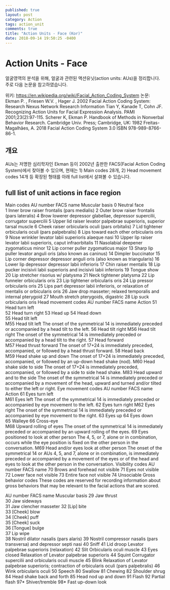 ```yaml
---
published: true
layout: post
category: Action
tags: action_unit
comments: true
title: "Action Units - Face (Kor)"
date: 2018-09-14 19:50:25 -0400
---
```


# Action Units - Face
얼굴영역의 분석을 위해, 얼굴과 관련된 액션유닛(action units: AUs)을 정리합니다. 주로 다음 논문을 참고하였습니다.

위키: 
     https://en.wikipedia.org/wiki/Facial_Action_Coding_System
논문: 
     Ekman P. , Friesen W.V. , Hager J. 2002 Facial Action Coding System: Research Nexus Network Research Information
     Tian Y, Kanade T, Cohn JF. Recognizing Action Units for Facial Expression Analysis. PAMI 2001;23(2):97-115. 
     Scherer K, Ekman P. Handbook of Methods in Nonverbal Behavior Research. Cambridge Univ. Press; Cambridge, UK: 1982
     Freitas-Magalhães, A. 2018 Facial Action Coding System 3.0 ISBN 978-989-8766-86-1.

## 개요
AUs는 저명한 심리학자인 Ekman 등이 2002년 출판한 FACS(Facial Action Coding System)에서 찾아볼 수 있으며, 현재는 1) Main codes 28개, 2) Head movement codes 14개 등 확장된 형태를 아래 full list에서 살펴볼 수 있습니다. 

## full list of unit actions in face region
Main codes
AU number	FACS name	Muscular basis
0	Neutral face	
1	Inner brow raiser	frontalis (pars medialis)
2	Outer brow raiser	frontalis (pars lateralis)
4	Brow lowerer	depressor glabellae, depressor supercilii, corrugator supercilii
5	Upper lid raiser	levator palpebrae superioris, superior tarsal muscle
6	Cheek raiser	orbicularis oculi (pars orbitalis)
7	Lid tightener	orbicularis oculi (pars palpebralis)
8	Lips toward each other	orbicularis oris
9	Nose wrinkler	levator labii superioris alaeque nasi
10	Upper lip raiser	levator labii superioris, caput infraorbitalis
11	Nasolabial deepener	zygomaticus minor
12	Lip corner puller	zygomaticus major
13	Sharp lip puller	levator anguli oris (also known as caninus)
14	Dimpler	buccinator
15	Lip corner depressor	depressor anguli oris (also known as triangularis)
16	Lower lip depressor	depressor labii inferioris
17	Chin raiser	mentalis
18	Lip pucker	incisivii labii superioris and incisivii labii inferioris
19	Tongue show	
20	Lip stretcher	risorius w/ platysma
21	Neck tightener	platysma
22	Lip funneler	orbicularis oris
23	Lip tightener	orbicularis oris
24	Lip pressor	orbicularis oris
25	Lips part	depressor labii inferioris, or relaxation of mentalis or orbicularis oris
26	Jaw drop	masseter; relaxed temporalis and internal pterygoid
27	Mouth stretch	pterygoids, digastric
28	Lip suck	orbicularis oris
Head movement codes
AU number	FACS name	Action
51	Head turn left	
52	Head turn right	
53	Head up	
54	Head down	
55	Head tilt left	
M55	Head tilt left	The onset of the symmetrical 14 is immediately preceded or accompanied by a head tilt to the left.
56	Head tilt right	
M56	Head tilt right	The onset of the symmetrical 14 is immediately preceded or accompanied by a head tilt to the right.
57	Head forward	
M57	Head thrust forward	The onset of 17+24 is immediately preceded, accompanied, or followed by a head thrust forward.
58	Head back	
M59	Head shake up and down	The onset of 17+24 is immediately preceded, accompanied, or followed by an up-down head shake (nod).
M60	Head shake side to side	The onset of 17+24 is immediately preceded, accompanied, or followed by a side to side head shake.
M83	Head upward and to the side	The onset of the symmetrical 14 is immediately preceded or accompanied by a movement of the head, upward and turned and/or tilted to either the left or right.
Eye movement codes
AU number	FACS name	Action
61	Eyes turn left	
M61	Eyes left	The onset of the symmetrical 14 is immediately preceded or accompanied by eye movement to the left.
62	Eyes turn right	
M62	Eyes right	The onset of the symmetrical 14 is immediately preceded or accompanied by eye movement to the right.
63	Eyes up	
64	Eyes down	
65	Walleye	
66	Cross-eye	
M68	Upward rolling of eyes	The onset of the symmetrical 14 is immediately preceded or accompanied by an upward rolling of the eyes.
69	Eyes positioned to look at other person	The 4, 5, or 7, alone or in combination, occurs while the eye position is fixed on the other person in the conversation.
M69	Head and/or eyes look at other person	The onset of the symmetrical 14 or AUs 4, 5, and 7, alone or in combination, is immediately preceded or accompanied by a movement of the eyes or of the head and eyes to look at the other person in the conversation.
Visibility codes
AU number	FACS name
70	Brows and forehead not visible
71	Eyes not visible
72	Lower face not visible
73	Entire face not visible
74	Unsociable
Gross behavior codes
These codes are reserved for recording information about gross behaviors that may be relevant to the facial actions that are scored.

AU number	FACS name	Muscular basis
29	Jaw thrust	
30	Jaw sideways	
31	Jaw clencher	masseter
32	[Lip] bite	
33	[Cheek] blow	
34	[Cheek] puff	
35	[Cheek] suck	
36	[Tongue] bulge	
37	Lip wipe	
38	Nostril dilator	nasalis (pars alaris)
39	Nostril compressor	nasalis (pars transversa) and depressor septi nasi
40	Sniff
41	Lid droop	Levator palpebrae superioris (relaxation)
42	Slit	Orbicularis oculi muscle
43	Eyes closed	Relaxation of Levator palpebrae superioris
44	Squint	Corrugator supercilii and orbicularis oculi muscle
45	Blink	Relaxation of Levator palpebrae superioris; contraction of orbicularis oculi (pars palpebralis)
46	Wink	orbicularis oculi
50	Speech
80	Swallow
81	Chewing
82	Shoulder shrug
84	Head shake back and forth
85	Head nod up and down
91	Flash
92	Partial flash
97*	Shiver/tremble
98*	Fast up-down look
